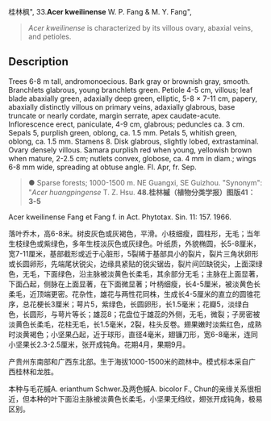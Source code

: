 桂林枫",
33.**Acer kweilinense** W. P. Fang & M. Y. Fang",

> *Acer kweilinense* is characterized by its villous ovary, abaxial veins, and petioles.

## Description
Trees 6-8 m tall, andromonoecious. Bark gray or brownish gray, smooth. Branchlets glabrous, young branchlets green. Petiole 4-5 cm, villous; leaf blade abaxially green, adaxially deep green, elliptic, 5-8 × 7-11 cm, papery, abaxially distinctly villous on primary veins, adaxially glabrous, base truncate or nearly cordate, margin serrate, apex caudate-acute. Inflorescence erect, paniculate, 4-9 cm, glabrous; peduncles ca. 3 cm. Sepals 5, purplish green, oblong, ca. 1.5 mm. Petals 5, whitish green, oblong, ca. 1.5 mm. Stamens 8. Disk glabrous, slightly lobed, extrastaminal. Ovary densely villous. Samara purplish red when young, yellowish brown when mature, 2-2.5 cm; nutlets convex, globose, ca. 4 mm in diam.; wings 6-8 mm wide, spreading at obtuse angle. Fl. Apr, fr. Sep.

> ● Sparse forests; 1000-1500 m. NE Guangxi, SE Guizhou.
  "Synonym": "*Acer huangpingense* T. Z. Hsu.
**48.桂林槭（植物分类学报）图版41：3-5**

Acer kweilinense Fang et Fang f. in Act. Phytotax. Sin. 11: 157. 1966.

落叶乔木，高6-8米。树皮灰色或灰褐色，平滑。小枝细瘦，圆柱形，无毛；当年生枝绿色或紫绿色，多年生枝淡灰色或灰绿色。叶纸质，外貌椭圆，长5-8厘米，宽7-11厘米，基部截形或近于心脏形，5裂稀于基部具小的裂片，裂片三角状卵形或长圆卵形，先端尾状锐尖，边缘具紧贴的锐尖锯齿，裂片间凹缺锐尖，上面深绿色，无毛，下面绿色，沿主脉被淡黄色长柔毛，其余部分无毛；主脉在上面显著，下面凸起，侧脉在上面显著，在下面微显著；叶柄细瘦，长4-5厘米，被淡黄色长柔毛，近顶端更密。花杂性，雄花与两性花同株，生成长4-5厘米的直立的圆锥花序，总花梗长3厘米；萼片5，紫绿色，长圆卵形，长1.5毫米；花瓣5，淡绿白色，长圆形，与萼片等长；雄蕊8；花盘位于雄蕊的外侧，无毛，微裂；子房密被淡黄色长柔毛，花柱无毛，长1.5毫米，2裂，柱头反卷。翅果嫩时淡紫红色，成熟时淡黄褐色；小坚果凸起，近于球形，直径4毫米，翅镰刀形，宽6-8毫米，连同小坚果长2.3-2.5厘米，张开成钝角。花期4月，果期9月。

产贵州东南部和广西东北部。生于海拔1000-1500米的疏林中。模式标本采自广西桂林和龙胜。

本种与毛花槭A. erianthum Schwer.及两色槭A. bicolor F., Chun的亲缘关系很相近，但本种的叶下面沿主脉被淡黄色长柔毛，小坚果无绉纹，翅张开成钝角，极易区别。
